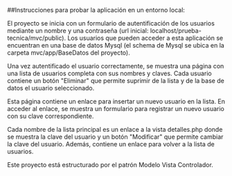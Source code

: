 ##Instrucciones para probar la aplicación en un entorno local:

El proyecto se inicia con un formulario de autentificación de los usuarios mediante un nombre y una contraseña (url inicial: localhost/prueba-tecnica/mvc/public). Los usuarios que pueden acceder a esta aplicación se encuentran en una base de datos Mysql (el schema de Mysql se ubica en la carpeta mvc/app/BaseDatos del proyecto).

Una vez autentificado el usuario correctamente, se muestra una página con una lista de usuarios completa con sus nombres y claves. Cada usuario contiene un botón "Eliminar" que permite suprimir de la lista y de la base de datos el usuario seleccionado.

Esta página contiene un enlace para insertar un nuevo usuario en la lista. En acceder al enlace, se muestra un formulario para registrar un nuevo usuario con su clave correspondiente.

Cada nombre de la lista principal es un enlace a la vista detalles.php donde se muestra la clave del usuario y un botón "Modificar" que permite cambiar la clave del usuario. Además, contiene un enlace para volver a la lista de usuarios. 

Este proyecto está estructurado por el patrón Modelo Vista Controlador.
